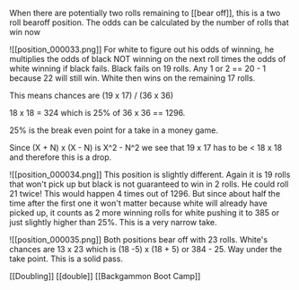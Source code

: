 When there are potentially two rolls remaining to [[bear off]], this is a two roll bearoff position.
The odds can be calculated by the number of rolls that win now

![[position_000033.png]]
For white to figure out his odds of winning, he multiplies the odds of black NOT winning on the next roll times the odds of white winning if black fails. Black fails on 19 rolls. Any 1 or 2 == 20 - 1 because 22 will still win. White then wins on the remaining 17 rolls. 

This means chances are (19 x 17) / (36 x 36)

18 x 18 = 324 which is 25% of 36 x 36 == 1296.

25% is the break even point for a take in a money game.

Since (X + N) x (X - N) is X^2 - N^2 we see that 19 x 17 has to be < 18 x 18 and therefore this is a drop.

![[position_000034.png]]
This position is slightly different. Again it is 19 rolls that won't pick up but black is not guaranteed to win in 2 rolls. He could roll 21 twice! This would happen 4 times out of 1296. But since about half the time after the first one it won't matter because white will already have picked up, it counts as 2 more winning rolls for white pushing it to 385 or just slightly higher than 25%. This is a very narrow take.

![[position_000035.png]]
Both positions bear off with 23 rolls. White's chances are 13 x 23 which is (18 -5) x (18 + 5) or 384 - 25. Way under the take point. This is a solid pass.

[[Doubling]]
[[double]]
[[Backgammon Boot Camp]]

